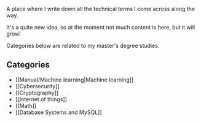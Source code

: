 A place where I write down all the technical terms I come across along the way.

It's a quite new idea, so at the moment not much content is here, but it will grow!

Categories below are related to my master's degree studies.

## Categories

- [[Manual/Machine learning|Machine learning]]
- [[Cybersecurity]]
- [[Cryptography]]
- [[Internet of things]]
- [[Math]]
- [[Database Systems and MySQL]]
